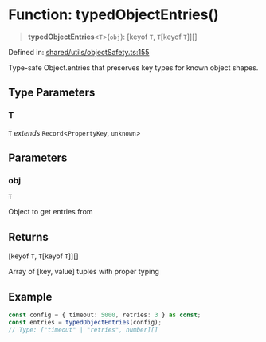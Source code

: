 # Function: typedObjectEntries()

> **typedObjectEntries**\<`T`\>(`obj`): \[keyof `T`, `T`\[keyof `T`\]\][]

Defined in: [shared/utils/objectSafety.ts:155](https://github.com/Nick2bad4u/Uptime-Watcher/blob/2a45eeb1723f8f7089001af2c92aa07d82dfe7e4/shared/utils/objectSafety.ts#L155)

Type-safe Object.entries that preserves key types for known object shapes.

## Type Parameters

### T

`T` *extends* `Record`\<`PropertyKey`, `unknown`\>

## Parameters

### obj

`T`

Object to get entries from

## Returns

\[keyof `T`, `T`\[keyof `T`\]\][]

Array of [key, value] tuples with proper typing

## Example

```typescript
const config = { timeout: 5000, retries: 3 } as const;
const entries = typedObjectEntries(config);
// Type: ["timeout" | "retries", number][]
```
